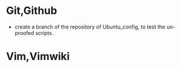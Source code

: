 # Git,Github
- create a branch of the repository of Ubuntu_config, to test the un-proofed scripts.

# Vim,Vimwiki


